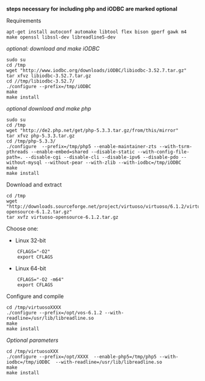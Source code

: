 **steps necessary for including php and iODBC are marked optional**

Requirements
```
apt-get install autoconf automake libtool flex bison gperf gawk m4 make openssl libssl-dev libreadline5-dev
```

_optional: download and make iODBC_
```
sudo su
cd /tmp
wget "http://www.iodbc.org/downloads/iODBC/libiodbc-3.52.7.tar.gz"
tar xfvz libiodbc-3.52.7.tar.gz
cd //tmp/libiodbc-3.52.7/
./configure --prefix=/tmp/iODBC
make 
make install
```

_optional download and make php_
```
sudo su
cd /tmp
wget "http://de2.php.net/get/php-5.3.3.tar.gz/from/this/mirror"
tar xfvz php-5.3.3.tar.gz
cd /tmp/php-5.3.3/
./configure  --prefix=/tmp/php5 --enable-maintainer-zts --with-tsrm-pthreads --enable-embed=shared --disable-static --with-config-file-path=. --disable-cgi --disable-cli --disable-ipv6 --disable-pdo --without-mysql --without-pear --with-zlib --with-iodbc=/tmp/iODBC
make 
make install
```


Download and extract
```
cd /tmp
wget "http://downloads.sourceforge.net/project/virtuoso/virtuoso/6.1.2/virtuoso-opensource-6.1.2.tar.gz"
tar xvfz virtuoso-opensource-6.1.2.tar.gz
```

Choose one:

  * Linux 32-bit
```
    CFLAGS="-O2"
    export CFLAGS
```
  * Linux 64-bit
```
    CFLAGS="-O2 -m64"
    export CFLAGS
```


Configure and compile
```
cd /tmp/virtuosoXXXX
./configure --prefix=/opt/vos-6.1.2 --with-readline=/usr/lib/libreadline.so
make 
make install
```

_Optional parameters_
```
cd /tmp/virtuosoXXX
./configure --prefix=/opt/XXXX  --enable-php5=/tmp/php5 --with-iodbc=/tmp/iODBC  --with-readline=/usr/lib/libreadline.so
make 
make install
```
